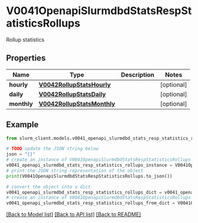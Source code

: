 # V0041OpenapiSlurmdbdStatsRespStatisticsRollups

Rollup statistics

## Properties

Name | Type | Description | Notes
------------ | ------------- | ------------- | -------------
**hourly** | [**V0042RollupStatsHourly**](V0042RollupStatsHourly.md) |  | [optional] 
**daily** | [**V0042RollupStatsDaily**](V0042RollupStatsDaily.md) |  | [optional] 
**monthly** | [**V0042RollupStatsMonthly**](V0042RollupStatsMonthly.md) |  | [optional] 

## Example

```python
from slurm_client.models.v0041_openapi_slurmdbd_stats_resp_statistics_rollups import V0041OpenapiSlurmdbdStatsRespStatisticsRollups

# TODO update the JSON string below
json = "{}"
# create an instance of V0041OpenapiSlurmdbdStatsRespStatisticsRollups from a JSON string
v0041_openapi_slurmdbd_stats_resp_statistics_rollups_instance = V0041OpenapiSlurmdbdStatsRespStatisticsRollups.from_json(json)
# print the JSON string representation of the object
print(V0041OpenapiSlurmdbdStatsRespStatisticsRollups.to_json())

# convert the object into a dict
v0041_openapi_slurmdbd_stats_resp_statistics_rollups_dict = v0041_openapi_slurmdbd_stats_resp_statistics_rollups_instance.to_dict()
# create an instance of V0041OpenapiSlurmdbdStatsRespStatisticsRollups from a dict
v0041_openapi_slurmdbd_stats_resp_statistics_rollups_from_dict = V0041OpenapiSlurmdbdStatsRespStatisticsRollups.from_dict(v0041_openapi_slurmdbd_stats_resp_statistics_rollups_dict)
```
[[Back to Model list]](../README.md#documentation-for-models) [[Back to API list]](../README.md#documentation-for-api-endpoints) [[Back to README]](../README.md)


